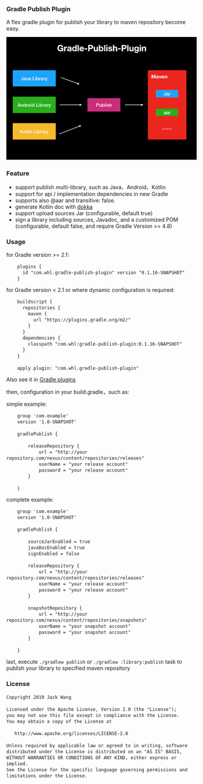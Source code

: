 ### Gradle Publish Plugin

A flex gradle plugin for publish your library to maven repository become easy.

![gradle-publish-plugin.png](assets/gradle-publish-plugin.png)

### Feature
- support publish multi-library, such as Java、Android、Kotlin
- support for api / implementation dependencies in new Gradle
- supports also @aar and transitive: false.
- generate Kotlin doc with [dokka](https://github.com/Kotlin/dokka)
- support upload sources Jar (configurable, default true)
- sign a library including sources, Javadoc, and a customized POM (configurable, default false, and require Gradle Version >= 4.8)

### Usage

for Gradle version >= 2.1:

        plugins {
          id "com.whl.gradle-publish-plugin" version "0.1.16-SNAPSHOT"
        }


for Gradle version < 2.1 or where dynamic configuration is required:

        buildscript {
          repositories {
            maven {
              url "https://plugins.gradle.org/m2/"
            }
          }
          dependencies {
            classpath "com.whl:gradle-publish-plugin:0.1.16-SNAPSHOT"
          }
        }

        apply plugin: "com.whl.gradle-publish-plugin"

Also see it in [Gradle plugins](https://plugins.gradle.org/plugin/com.whl.gradle-publish-plugin)

then, configuration in your build.gradle，such as:

simple example:

        group 'com.example'
        version '1.0-SNAPSHOT'

        gradlePublish {

            releaseRepository {
                url = "http://your repository.com/nexus/content/repositories/releases"
                userName = "your release account"
                password = "your release account"
            }

        }

complete example:

        group 'com.example'
        version '1.0-SNAPSHOT'

        gradlePublish {

            sourceJarEnabled = true
            javaDocEnabled = true
            signEnabled = false

            releaseRepository {
                url = "http://your repository.com/nexus/content/repositories/releases"
                userName = "your release account"
                password = "your release account"
            }

            snapshotRepository {
                url = "http://your repository.com/nexus/content/repositories/snapshots"
                userName = "your snapshot account"
                password = "your snapshot account"
            }

        }


last, execute `./gradlew publish` or `./gradlew :library:publish` task to publish your library to specified maven repository



### License
```
Copyright 2019 Jack Wang

Licensed under the Apache License, Version 2.0 (the "License");
you may not use this file except in compliance with the License.
You may obtain a copy of the License at

   http://www.apache.org/licenses/LICENSE-2.0

Unless required by applicable law or agreed to in writing, software
distributed under the License is distributed on an "AS IS" BASIS,
WITHOUT WARRANTIES OR CONDITIONS OF ANY KIND, either express or implied.
See the License for the specific language governing permissions and
limitations under the License.
```